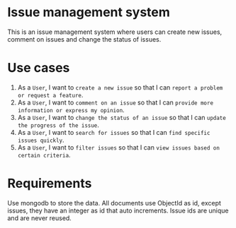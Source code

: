 # Issue management system
This is an issue management system where users can create new issues, comment on issues and change the status of issues.

# Use cases
1. As a `User`, I want to `create a new issue` so that I can `report a problem or request a feature`.
2. As a `User`, I want to `comment on an issue` so that I can `provide more information or express my opinion`.
3. As a `User`, I want to `change the status of an issue` so that I can `update the progress of the issue`.
4. As a `User`, I want to `search for issues` so that I can `find specific issues quickly`.
5. As a `User`, I want to `filter issues` so that I can `view issues based on certain criteria`.

# Requirements
Use mongodb to store the data.
All documents use ObjectId as id, except issues, they have an integer as id that auto increments. 
Issue ids are unique and are never reused.
